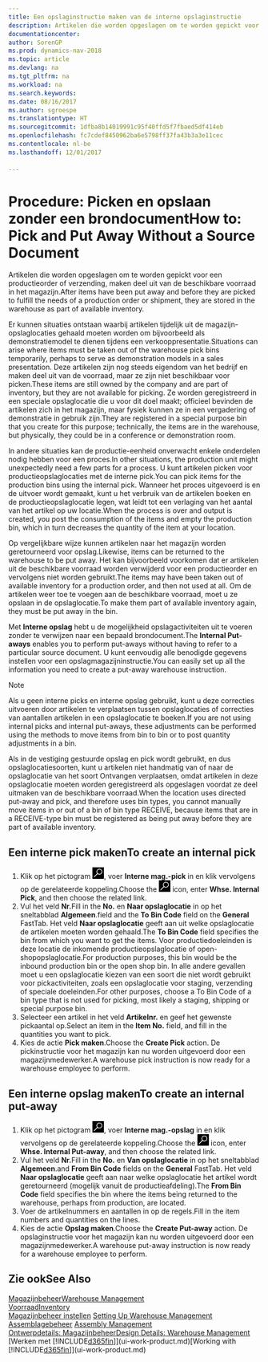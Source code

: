 ```yaml
---
title: Een opslaginstructie maken van de interne opslaginstructie
description: Artikelen die worden opgeslagen om te worden gepickt voor een productieorder of verzending, maken deel uit van de beschikbare voorraad in het magazijn.
documentationcenter: 
author: SorenGP
ms.prod: dynamics-nav-2018
ms.topic: article
ms.devlang: na
ms.tgt_pltfrm: na
ms.workload: na
ms.search.keywords: 
ms.date: 08/16/2017
ms.author: sgroespe
ms.translationtype: HT
ms.sourcegitcommit: 1dfba8b14019991c95f40ffd5f7fbaed5df414eb
ms.openlocfilehash: fc7cdef8450962ba6e5798ff37fa43b3a3e11cec
ms.contentlocale: nl-be
ms.lasthandoff: 12/01/2017

---
```

# <a name="how-to-pick-and-put-away-without-a-source-document"></a><span data-ttu-id="b349a-103">Procedure: Picken en opslaan zonder een brondocument</span><span class="sxs-lookup"><span data-stu-id="b349a-103">How to: Pick and Put Away Without a Source Document</span></span>
<span data-ttu-id="b349a-104">Artikelen die worden opgeslagen om te worden gepickt voor een productieorder of verzending, maken deel uit van de beschikbare voorraad in het magazijn.</span><span class="sxs-lookup"><span data-stu-id="b349a-104">After items have been put away and before they are picked to fulfill the needs of a production order or shipment, they are stored in the warehouse as part of available inventory.</span></span>  

<span data-ttu-id="b349a-105">Er kunnen situaties ontstaan waarbij artikelen tijdelijk uit de magazijn-opslaglocaties gehaald moeten worden om bijvoorbeeld als demonstratiemodel te dienen tijdens een verkooppresentatie.</span><span class="sxs-lookup"><span data-stu-id="b349a-105">Situations can arise where items must be taken out of the warehouse pick bins temporarily, perhaps to serve as demonstration models in a sales presentation.</span></span> <span data-ttu-id="b349a-106">Deze artikelen zijn nog steeds eigendom van het bedrijf en maken deel uit van de voorraad, maar ze zijn niet beschikbaar voor picken.</span><span class="sxs-lookup"><span data-stu-id="b349a-106">These items are still owned by the company and are part of inventory, but they are not available for picking.</span></span> <span data-ttu-id="b349a-107">Ze worden geregistreerd in een speciale opslaglocatie die u voor dit doel maakt; officieel bevinden de artikelen zich in het magazijn, maar fysiek kunnen ze in een vergadering of demonstratie in gebruik zijn.</span><span class="sxs-lookup"><span data-stu-id="b349a-107">They are registered in a special purpose bin that you create for this purpose; technically, the items are in the warehouse, but physically, they could be in a conference or demonstration room.</span></span>  

<span data-ttu-id="b349a-108">In andere situaties kan de productie-eenheid onverwacht enkele onderdelen nodig hebben voor een proces.</span><span class="sxs-lookup"><span data-stu-id="b349a-108">In other situations, the production unit might unexpectedly need a few parts for a process.</span></span> <span data-ttu-id="b349a-109">U kunt artikelen picken voor productieopslaglocaties met de interne pick.</span><span class="sxs-lookup"><span data-stu-id="b349a-109">You can pick items for the production bins using the internal pick.</span></span> <span data-ttu-id="b349a-110">Wanneer het proces uitgevoerd is en de uitvoer wordt gemaakt, kunt u het verbruik van de artikelen boeken en de productieopslaglocatie legen, wat leidt tot een verlaging van het aantal van het artikel op uw locatie.</span><span class="sxs-lookup"><span data-stu-id="b349a-110">When the process is over and output is created, you post the consumption of the items and empty the production bin, which in turn decreases the quantity of the item at your location.</span></span>  

<span data-ttu-id="b349a-111">Op vergelijkbare wijze kunnen artikelen naar het magazijn worden geretourneerd voor opslag.</span><span class="sxs-lookup"><span data-stu-id="b349a-111">Likewise, items can be returned to the warehouse to be put away.</span></span> <span data-ttu-id="b349a-112">Het kan bijvoorbeeld voorkomen dat er artikelen uit de beschikbare voorraad worden verwijderd voor een productieorder en vervolgens niet worden gebruikt.</span><span class="sxs-lookup"><span data-stu-id="b349a-112">The items may have been taken out of available inventory for a production order, and then not used at all.</span></span> <span data-ttu-id="b349a-113">Om de artikelen weer toe te voegen aan de beschikbare voorraad, moet u ze opslaan in de opslaglocatie.</span><span class="sxs-lookup"><span data-stu-id="b349a-113">To make them part of available inventory again, they must be put away in the bin.</span></span>  

<span data-ttu-id="b349a-114">Met **Interne opslag** hebt u de mogelijkheid opslagactiviteiten uit te voeren zonder te verwijzen naar een bepaald brondocument.</span><span class="sxs-lookup"><span data-stu-id="b349a-114">The **Internal Put-aways** enables you to perform put-aways without having to refer to a particular source document.</span></span> <span data-ttu-id="b349a-115">U kunt eenvoudig alle benodigde gegevens instellen voor een opslagmagazijninstructie.</span><span class="sxs-lookup"><span data-stu-id="b349a-115">You can easily set up all the information you need to create a put-away warehouse instruction.</span></span>  

> [!NOTE]  
>  <span data-ttu-id="b349a-116">Als u geen interne picks en interne opslag gebruikt, kunt u deze correcties uitvoeren door artikelen te verplaatsen tussen opslaglocaties of correcties van aantallen artikelen in een opslaglocatie te boeken.</span><span class="sxs-lookup"><span data-stu-id="b349a-116">If you are not using internal picks and internal put-aways, these adjustments can be performed using the methods to move items from bin to bin or to post quantity adjustments in a bin.</span></span>  
>   
>  <span data-ttu-id="b349a-117">Als in de vestiging gestuurde opslag en pick wordt gebruikt, en dus opslaglocatiesoorten, kunt u artikelen niet handmatig van of naar de opslaglocatie van het soort Ontvangen verplaatsen, omdat artikelen in deze opslaglocatie moeten worden geregistreerd als opgeslagen voordat ze deel uitmaken van de beschikbare voorraad.</span><span class="sxs-lookup"><span data-stu-id="b349a-117">When the location uses directed put-away and pick, and therefore uses bin types, you cannot manually move items in or out of a bin of bin type RECEIVE, because items that are in a RECEIVE-type bin must be registered as being put away before they are part of available inventory.</span></span>  

## <a name="to-create-an-internal-pick"></a><span data-ttu-id="b349a-118">Een interne pick maken</span><span class="sxs-lookup"><span data-stu-id="b349a-118">To create an internal pick</span></span>  
1.  <span data-ttu-id="b349a-119">Klik op het pictogram ![Zoeken naar pagina of rapport](media/ui-search/search_small.png "pictogram Zoeken naar pagina of rapport"), voer **Interne mag.-pick** in en klik vervolgens op de gerelateerde koppeling.</span><span class="sxs-lookup"><span data-stu-id="b349a-119">Choose the ![Search for Page or Report](media/ui-search/search_small.png "Search for Page or Report icon") icon, enter **Whse. Internal Pick**, and then choose the related link.</span></span>  
2.  <span data-ttu-id="b349a-120">Vul het veld **Nr.**</span><span class="sxs-lookup"><span data-stu-id="b349a-120">Fill in the **No.**</span></span> <span data-ttu-id="b349a-121">en **Naar opslaglocatie** in op het sneltabblad **Algemeen**.</span><span class="sxs-lookup"><span data-stu-id="b349a-121">field and the **To Bin Code** field on the **General** FastTab.</span></span> <span data-ttu-id="b349a-122">Het veld **Naar opslaglocatie** geeft aan uit welke opslaglocatie de artikelen moeten worden gehaald.</span><span class="sxs-lookup"><span data-stu-id="b349a-122">The **To Bin Code** field specifies the bin from which you want to get the items.</span></span> <span data-ttu-id="b349a-123">Voor productiedoeleinden is deze locatie de inkomende productieopslaglocatie of open-shopopslaglocatie.</span><span class="sxs-lookup"><span data-stu-id="b349a-123">For production purposes, this bin would be the inbound production bin or the open shop bin.</span></span> <span data-ttu-id="b349a-124">In alle andere gevallen moet u een opslaglocatie kiezen van een soort die niet wordt gebruikt voor pickactiviteiten, zoals een opslaglocatie voor staging, verzending of speciale doeleinden.</span><span class="sxs-lookup"><span data-stu-id="b349a-124">For other purposes, choose a To Bin Code of a bin type that is not used for picking, most likely a staging, shipping or special purpose bin.</span></span>  
3.  <span data-ttu-id="b349a-125">Selecteer een artikel in het veld **Artikelnr.** en geef het gewenste pickaantal op.</span><span class="sxs-lookup"><span data-stu-id="b349a-125">Select an item in the **Item No.** field, and fill in the quantities you want to pick.</span></span>  
4. <span data-ttu-id="b349a-126">Kies de actie **Pick maken**.</span><span class="sxs-lookup"><span data-stu-id="b349a-126">Choose the **Create Pick** action.</span></span> <span data-ttu-id="b349a-127">De pickinstructie voor het magazijn kan nu worden uitgevoerd door een magazijnmedewerker.</span><span class="sxs-lookup"><span data-stu-id="b349a-127">A warehouse pick instruction is now ready for a warehouse employee to perform.</span></span>  

## <a name="to-create-an-internal-put-away"></a><span data-ttu-id="b349a-128">Een interne opslag maken</span><span class="sxs-lookup"><span data-stu-id="b349a-128">To create an internal put-away</span></span>  
1.  <span data-ttu-id="b349a-129">Klik op het pictogram ![Zoeken naar pagina of rapport](media/ui-search/search_small.png "pictogram Zoeken naar pagina of rapport"), voer **Interne mag.-opslag** in en klik vervolgens op de gerelateerde koppeling.</span><span class="sxs-lookup"><span data-stu-id="b349a-129">Choose the ![Search for Page or Report](media/ui-search/search_small.png "Search for Page or Report icon") icon, enter **Whse. Internal Put-away**, and then choose the related link.</span></span>  
2.  <span data-ttu-id="b349a-130">Vul het veld **Nr.**</span><span class="sxs-lookup"><span data-stu-id="b349a-130">Fill in the **No.**</span></span> <span data-ttu-id="b349a-131">en **Van opslaglocatie** in op het sneltabblad **Algemeen**.</span><span class="sxs-lookup"><span data-stu-id="b349a-131">and **From Bin Code** fields on the **General** FastTab.</span></span> <span data-ttu-id="b349a-132">Het veld **Naar opslaglocatie** geeft aan naar welke opslaglocatie het artikel wordt geretourneerd (mogelijk vanuit de productieafdeling).</span><span class="sxs-lookup"><span data-stu-id="b349a-132">The **From Bin Code** field specifies the bin where the items being returned to the warehouse, perhaps from production, are located.</span></span>  
3.  <span data-ttu-id="b349a-133">Voer de artikelnummers en aantallen in op de regels.</span><span class="sxs-lookup"><span data-stu-id="b349a-133">Fill in the item numbers and quantities on the lines.</span></span>  
4.  <span data-ttu-id="b349a-134">Kies de actie **Opslag maken**.</span><span class="sxs-lookup"><span data-stu-id="b349a-134">Choose the **Create Put-away** action.</span></span> <span data-ttu-id="b349a-135">De opslaginstructie voor het magazijn kan nu worden uitgevoerd door een magazijnmedewerker.</span><span class="sxs-lookup"><span data-stu-id="b349a-135">A warehouse put-away instruction is now ready for a warehouse employee to perform.</span></span>  

## <a name="see-also"></a><span data-ttu-id="b349a-136">Zie ook</span><span class="sxs-lookup"><span data-stu-id="b349a-136">See Also</span></span>  
[<span data-ttu-id="b349a-137">Magazijnbeheer</span><span class="sxs-lookup"><span data-stu-id="b349a-137">Warehouse Management</span></span>](warehouse-manage-warehouse.md)  
[<span data-ttu-id="b349a-138">Voorraad</span><span class="sxs-lookup"><span data-stu-id="b349a-138">Inventory</span></span>](inventory-manage-inventory.md)  
<span data-ttu-id="b349a-139">[Magazijnbeheer instellen](warehouse-setup-warehouse.md)   </span><span class="sxs-lookup"><span data-stu-id="b349a-139">[Setting Up Warehouse Management](warehouse-setup-warehouse.md)   </span></span>  
<span data-ttu-id="b349a-140">[Assemblagebeheer](assembly-assemble-items.md)  </span><span class="sxs-lookup"><span data-stu-id="b349a-140">[Assembly Management](assembly-assemble-items.md)  </span></span>  
[<span data-ttu-id="b349a-141">Ontwerpdetails: Magazijnbeheer</span><span class="sxs-lookup"><span data-stu-id="b349a-141">Design Details: Warehouse Management</span></span>](design-details-warehouse-management.md)  
<span data-ttu-id="b349a-142">[Werken met [!INCLUDE[d365fin](includes/d365fin_md.md)]](ui-work-product.md)</span><span class="sxs-lookup"><span data-stu-id="b349a-142">[Working with [!INCLUDE[d365fin](includes/d365fin_md.md)]](ui-work-product.md)</span></span>


